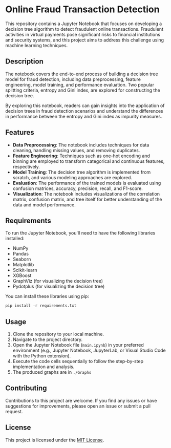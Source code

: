 # Online Fraud Transaction Detection

This repository contains a Jupyter Notebook that focuses on developing a decision tree algorithm to detect fraudulent online transactions. Fraudulent activities in virtual payments pose significant risks to financial institutions and security systems, and this project aims to address this challenge using machine learning techniques.

## Description

The notebook covers the end-to-end process of building a decision tree model for fraud detection, including data preprocessing, feature engineering, model training, and performance evaluation. Two popular splitting criteria, entropy and Gini index, are explored for constructing the decision tree.

By exploring this notebook, readers can gain insights into the application of decision trees in fraud detection scenarios and understand the differences in performance between the entropy and Gini index as impurity measures.

## Features

- **Data Preprocessing**: The notebook includes techniques for data cleaning, handling missing values, and removing duplicates.
- **Feature Engineering**: Techniques such as one-hot encoding and binning are employed to transform categorical and continuous features, respectively.
- **Model Training**: The decision tree algorithm is implemented from scratch, and various modeling approaches are explored.
- **Evaluation**: The performance of the trained models is evaluated using confusion matrices, accuracy, precision, recall, and F1-score.
- **Visualization**: The notebook includes visualizations of the correlation matrix, confusion matrix, and tree itself for better understanding of the data and model performance.

## Requirements

To run the Jupyter Notebook, you'll need to have the following libraries installed:

- NumPy
- Pandas
- Seaborn
- Matplotlib
- Scikit-learn
- XGBoost
- GraphViz (for visualizing the decision tree)
- Pydotplus (for visualizing the decision tree)

You can install these libraries using pip:
```python
pip install -r requirements.txt
```
## Usage

1. Clone the repository to your local machine.
2. Navigate to the project directory.
3. Open the Jupyter Notebook file (`main.ipynb`) in your preferred environment (e.g., Jupyter Notebook, JupyterLab, or Visual Studio Code with the Python extension).
4. Execute the code cells sequentially to follow the step-by-step implementation and analysis.
5. The produced graphs are in `./Graphs`

## Contributing

Contributions to this project are welcome. If you find any issues or have suggestions for improvements, please open an issue or submit a pull request.

## License

This project is licensed under the [MIT License](LICENSE).
